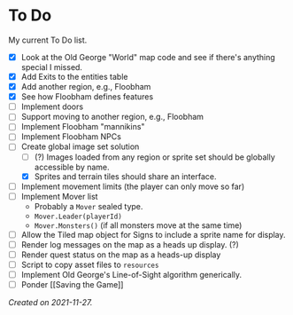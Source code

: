 # To Do

My current To Do list.

- [x] Look at the Old George "World" map code and see if there's anything special I missed.
- [x] Add Exits to the entities table
- [x] Add another region, e.g., Floobham
- [x] See how Floobham defines features
- [ ] Implement doors
- [ ] Support moving to another region, e.g., Floobham
- [ ] Implement Floobham "mannikins"
- [ ] Implement Floobham NPCs
- [ ] Create global image set solution
	- [ ] (?) Images loaded from any region or sprite set should be globally accessible by name. 
	- [x] Sprites and terrain tiles should share an interface. 
- [ ] Implement movement limits (the player can only move so far)
- [ ] Implement Mover list
	- Probably a `Mover` sealed type.  
	- `Mover.Leader(playerId)`
	- `Mover.Monsters()` (if all monsters move at the same time)
- [ ] Allow the Tiled map object for Signs to include a sprite name for display. 
- [ ] Render log messages on the map as a heads up display. (?)
- [ ] Render quest status on the map as a heads-up display
- [ ] Script to copy asset files to `resources`
- [ ] Implement Old George's Line-of-Sight algorithm generically.
- [ ] Ponder [[Saving the Game]]

_Created on 2021-11-27._